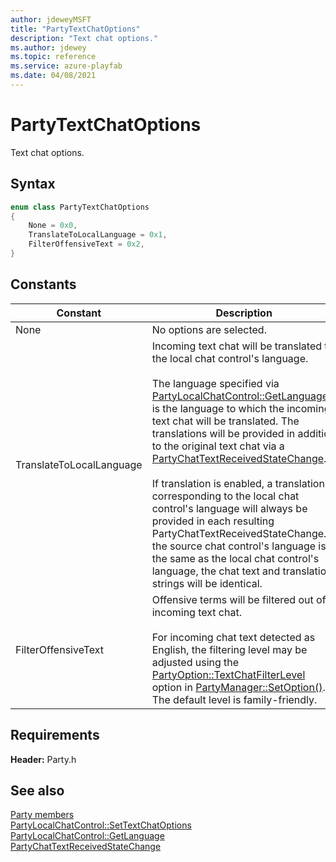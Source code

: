 ```yaml
---
author: jdeweyMSFT
title: "PartyTextChatOptions"
description: "Text chat options."
ms.author: jdewey
ms.topic: reference
ms.service: azure-playfab
ms.date: 04/08/2021
---
```


# PartyTextChatOptions  

Text chat options.    

## Syntax  
  
```cpp
enum class PartyTextChatOptions    
{  
    None = 0x0,  
    TranslateToLocalLanguage = 0x1,  
    FilterOffensiveText = 0x2,  
}  
```  
  
## Constants  
  
| Constant | Description |
| --- | --- |
| None | No options are selected. |  
| TranslateToLocalLanguage | Incoming text chat will be translated to the local chat control's language.<br/><br/> The language specified via [PartyLocalChatControl::GetLanguage()](../classes/PartyLocalChatControl/methods/partylocalchatcontrol_getlanguage.md) is the language to which the incoming text chat will be translated. The translations will be provided in addition to the original text chat via a [PartyChatTextReceivedStateChange](../structs/partychattextreceivedstatechange.md). <br /><br /> If translation is enabled, a translation corresponding to the local chat control's language will always be provided in each resulting PartyChatTextReceivedStateChange. If the source chat control's language is the same as the local chat control's language, the chat text and translation strings will be identical. |  
| FilterOffensiveText | Offensive terms will be filtered out of incoming text chat.<br/><br/> For incoming chat text detected as English, the filtering level may be adjusted using the [PartyOption::TextChatFilterLevel](partyoption.md) option in [PartyManager::SetOption()](../classes/PartyManager/methods/partymanager_setoption.md). The default level is family-friendly. |  
  
  
## Requirements  
  
**Header:** Party.h
  
## See also  
[Party members](../party_members.md)  
[PartyLocalChatControl::SetTextChatOptions](../classes/PartyLocalChatControl/methods/partylocalchatcontrol_settextchatoptions.md)  
[PartyLocalChatControl::GetLanguage](../classes/PartyLocalChatControl/methods/partylocalchatcontrol_getlanguage.md)  
[PartyChatTextReceivedStateChange](../structs/partychattextreceivedstatechange.md)
  
  
